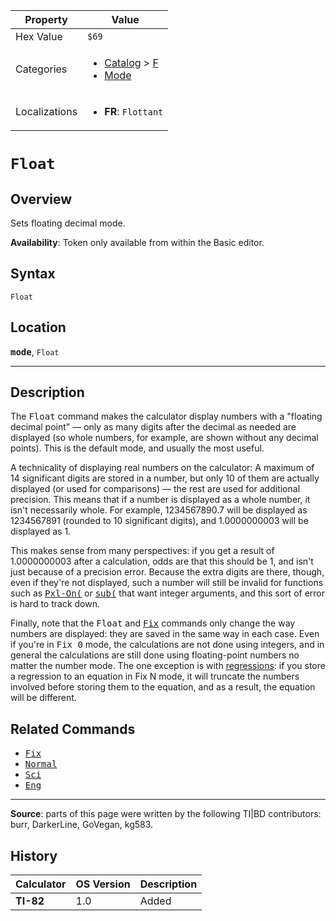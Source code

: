 | Property      | Value |
|---------------|-------|
| Hex Value     | `$69`|
| Categories    | <ul><li>[Catalog](<../categories/Catalog.md>) > [F](<../categories/Catalog.md#F>)</li><li>[Mode](<../categories/Mode.md>)</li></ul> |
| Localizations | <ul><li><b>FR</b>: `Flottant`</li></ul> |

# `Float`

## Overview
Sets floating decimal mode.


<b>Availability</b>: Token only available from within the Basic editor.

## Syntax
`Float`

## Location
<tt><kbd><b>mode</b></kbd></tt>, `Float`
<hr>

## Description

The <tt>Float</tt> command makes the calculator display numbers with a "floating decimal point" — only as many digits after the decimal as needed are displayed (so whole numbers, for example, are shown without any decimal points). This is the default mode, and usually the most useful.

A technicality of displaying real numbers on the calculator: A maximum of 14 significant digits are stored in a number, but only 10 of them are actually displayed (or used for comparisons) — the rest are used for additional precision. This means that if a number is displayed as a whole number, it isn't necessarily whole. For example, 1234567890.7 will be displayed as 1234567891 (rounded to 10 significant digits), and 1.0000000003 will be displayed as 1.

This makes sense from many perspectives: if you get a result of 1.0000000003 after a calculation, odds are that this should be 1, and isn't just because of a precision error. Because the extra digits are there, though, even if they're not displayed, such a number will still be invalid for functions such as <tt><a href="Pxl-On(.md">Pxl-On(</a></tt> or <tt><a href="sub(.md">sub(</a></tt> that want integer arguments, and this sort of error is hard to track down.

Finally, note that the <tt>Float</tt> and <tt><a href="Fix.md">Fix</a></tt> commands only change the way numbers are displayed: they are saved in the same way in each case. Even if you're in <tt>Fix 0</tt> mode, the calculations are not done using integers, and in general the calculations are still done using floating-point numbers no matter the number mode. The one exception is with [regressions](regression-models): if you store a regression to an equation in Fix N mode, it will truncate the numbers involved before storing them to the equation, and as a result, the equation will be different.

## Related Commands

*   <tt><a href="Fix.md">Fix</a></tt>
*   <tt><a href="Normal.md">Normal</a></tt>
*   <tt><a href="Sci.md">Sci</a></tt>
*   <tt><a href="Eng.md">Eng</a></tt>

* * *

**Source**: parts of this page were written by the following TI|BD contributors: burr, DarkerLine, GoVegan, kg583.

## History
| Calculator | OS Version | Description |
|------------|------------|-------------|
| <b>TI-82</b> | 1.0 | Added |


